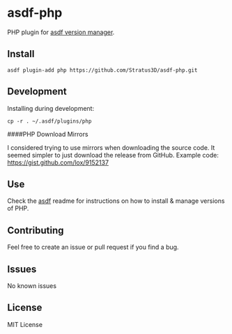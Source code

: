 # asdf-php
 PHP plugin for [asdf version manager](https://github.com/HashNuke/asdf).

## Install

```
asdf plugin-add php https://github.com/Stratus3D/asdf-php.git
```

## Development

Installing during development:

```
cp -r . ~/.asdf/plugins/php
```

####PHP Download Mirrors

I considered trying to use mirrors when downloading the source code. It seemed simpler to just download the release from GitHub. Example code: https://gist.github.com/lox/9152137

## Use

Check the [asdf](https://github.com/HashNuke/asdf) readme for instructions on how to install & manage versions of PHP.

## Contributing

Feel free to create an issue or pull request if you find a bug.

## Issues

No known issues

## License
MIT License
